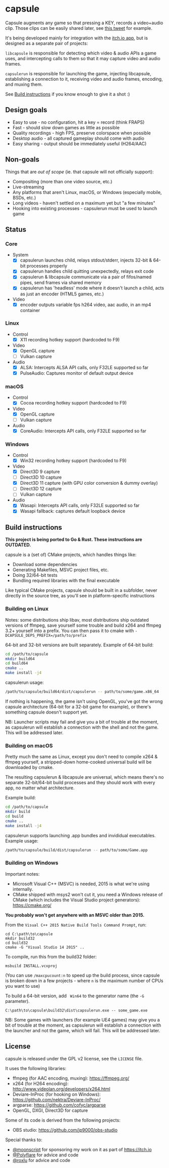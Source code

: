 # capsule

Capsule augments any game so that pressing a KEY, records a video+audio clip. Those clips
can be easily shared later, see [this tweet](https://twitter.com/moonscript/status/846061609009143809) for example.

It's being developed mainly for integration with the [itch.io app](https://itch.io/app),
but is designed as a separate pair of projects:

`libcapsule` is responsible for detecting which video & audio APIs a game uses, and intercepting
calls to them so that it may capture video and audio frames.

`capsulerun` is responsible for launching the game, injecting libcapsule, establishing a connection to it,
receiving video and audio frames, encoding, and muxing them.

See [Build instructions](#build-instructions) if you know enough to give it a shot :)

## Design goals

  * Easy to use - no configuration, hit a key = record (think FRAPS)
  * Fast - should slow down games as little as possible
  * Quality recordings - high FPS, preserve colorspace when possible
  * Desktop audio - all captured gameplay should come with audio
  * Easy sharing - output should be immediately useful (H264/AAC)

## Non-goals

Things that are *out of scope* (ie. that capsule will not officially support):

  * Compositing (more than one video source, etc.)
  * Live-streaming
  * Any platforms that aren't Linux, macOS, or Windows (especially mobile, BSDs, etc.)
  * Long videos - haven't settled on a maximum yet but "a few minutes"
  * Hooking into existing processes - capsulerun must be used to launch game

## Status

### Core

  * System
    * [x] capsulerun launches child, relays stdout/stderr, injects 32-bit & 64-bit processes properly
    * [x] capsulerun handles child quitting unexpectedly, relays exit code
    * [x] capsulerun & libcapsule communicate via a pair of fifos/named pipes, send frames via shared memory
    * [x] capsulerun has 'headless' mode where it doesn't launch a child, acts as just an encoder (HTML5 games, etc.)
  * Video
    * [x] encoder outputs variable fps h264 video, aac audio, in an mp4 container

### Linux

  * Control
    * [x] X11 recording hotkey support (hardcoded to F9)
  * Video
    * [x] OpenGL capture
    * [ ] Vulkan capture
  * Audio
    * [x] ALSA: Intercepts ALSA API calls, only F32LE supported so far
    * [x] PulseAudio: Captures monitor of default output device

### macOS

  * Control
    * [x] Cocoa recording hotkey support (hardcoded to F9)
  * Video
    * [x] OpenGL capture
    * [ ] Vulkan capture
  * Audio
    * [x] CoreAudio: Intercepts API calls, only F32LE supported so far

### Windows

  * Control
    * [x] Win32 recording hotkey support (hardcoded to F9)
  * Video
    * [x] Direct3D 9 capture
    * [ ] Direct3D 10 capture
    * [x] Direct3D 11 capture (with GPU color conversion & dummy overlay)
    * [ ] Direct3D 12 capture
    * [ ] Vulkan capture
  * Audio
    * [x] Wasapi: Intercepts API calls, only F32LE supported so far
    * [x] Wasapi fallback: captures default loopback device

## Build instructions

**This project is being ported to Go & Rust. These instructions are OUTDATED.**

capsule is a (set of) CMake projects, which handles things like:

  * Download some dependencies
  * Generating Makefiles, MSVC project files, etc.
  * Doing 32/64-bit tests
  * Bundling required libraries with the final executable

Like typical CMake projects, capsule should be built in a subfolder, never 
directly in the source tree, as you'll see in platform-specific instructions

### Building on Linux

Notes: some distributions ship libav, most distributions ship outdated
versions of ffmpeg, save yourself some trouble and build x264 and ffmpeg 3.2+
yourself into a prefix. You can then pass it to cmake with `-DCAPSULE_DEPS_PREFIX=/path/to/prefix`

64-bit and 32-bit versions are built separately. Example of 64-bit build:

```bash
cd /path/to/capsule
mkdir build64
cd build64
cmake ..
make install -j4
```

capsulerun usage:

```bash
/path/to/capsule/build64/dist/capsulerun -- path/to/some/game.x86_64
```

If nothing is happening, the game isn't using OpenGL, you've got the wrong capsule architecture
(64-bit for a 32-bit game for example), or there's something capsule doesn't support yet.

NB: Launcher scripts may fail and give you a bit of trouble at the moment, as capsulerun will establish
a connection with the shell and not the game. This will be addressed later.

### Building on macOS

Pretty much the same as Linux, except you don't need to compile x264 & ffmpeg yourself,
a stripped-down home-cooked universal build will be downloaded by cmake.

The resulting capsulerun & libcapsule are universal, which means there's no separate
32-bit/64-bit build processes and they should work with every app, no matter what architecture.

Example build:

```bash
cd /path/to/capsule
mkdir build
cd build
cmake ..
make install -j4
```

capsulerun supports launching .app bundles and invididual executables. Example usage:

```bash
/path/to/capsule/build/dist/capsulerun -- path/to/some/Game.app
```

### Building on Windows

Important notes:

  * Microsoft Visual C++ (MSVC) is needed, 2015 is what we're using internally.
  * CMake shipped with msys2 won't cut it, you need a Windows release of CMake (which
  includes the Visual Studio project generators): <https://cmake.org/>

**You probably won't get anywhere with an MSVC older than 2015.**

From the `Visual C++ 2015 Native Build Tools Command Prompt`, run:

```batch
cd C:\path\to\capsule
mkdir build32
cd build32
cmake -G "Visual Studio 14 2015" ..
```
To compile, run this from the build32 folder:

```batch
msbuild INSTALL.vcxproj
```

(You can use `/maxcpucount:n` to speed up the build process, since capsule is
broken down in a few projects - where `n` is the maximum number of CPUs you want to use)

To build a 64-bit version, add ` Win64` to the generator name (the `-G` parameter).

```
C:\path\to\capsule\build32\dist\capsulerun.exe -- some_game.exe
```

NB: Some games with launchers (for example UE4 games) may give you a bit of trouble at the moment,
as capsulerun will establish a connection with the launcher and not the game, which will fail.
This will be addressed later.

## License

capsule is released under the GPL v2 license, see the `LICENSE` file.

It uses the following libraries:

  * ffmpeg (for AAC encoding, muxing): <https://ffmpeg.org/>
  * x264 (for H264 encoding): <http://www.videolan.org/developers/x264.html>
  * Deviare-InProc (for hooking on Windows): <https://github.com/nektra/Deviare-InProc/>
  * argparse: <https://github.com/cofyc/argparse>
  * OpenGL, DXGI, Direct3D for capture

Some of its code is derived from the following projects:

  * OBS studio: <https://github.com/jp9000/obs-studio>

Special thanks to:

  * [@moonscript](https://twitter/moonscript) for sponsoring my work on it as part of <https://itch.io>
  * [@Polyflare](https://twitter.com/Polyflare) for advice and code
  * [@roxlu](https://twitter.com/roxlu) for advice and code

